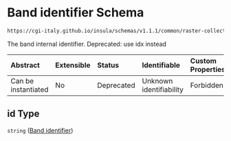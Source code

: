 # Band identifier Schema

```txt
https://cgi-italy.github.io/insula/schemas/v1.1.1/common/raster-collection.schema.json#/$defs/rasterBand/allOf/0/properties/id
```

The band internal identifier. Deprecated: use idx instead

| Abstract            | Extensible | Status     | Identifiable            | Custom Properties | Additional Properties | Access Restrictions | Defined In                                                                                             |
| :------------------ | :--------- | :--------- | :---------------------- | :---------------- | :-------------------- | :------------------ | :----------------------------------------------------------------------------------------------------- |
| Can be instantiated | No         | Deprecated | Unknown identifiability | Forbidden         | Allowed               | none                | [raster-collection.schema.json\*](schemas/common/raster-collection.schema.json) |

## id Type

`string` ([Band identifier](raster-collection-defs-raster-band-allof-raster-band-variable-properties-band-identifier.md))
